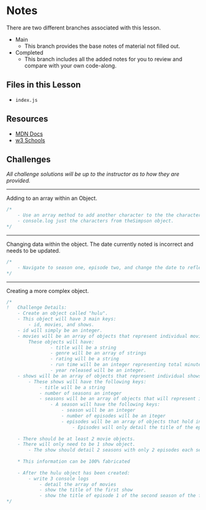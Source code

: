 # Notes
There are two different branches associated with this lesson.
- Main
  - This branch provides the base notes of material not filled out.
- Completed
  - This branch includes all the added notes for you to review and compare with your own code-along.

## Files in this Lesson
- `index.js`

## Resources
- [MDN Docs](https://developer.mozilla.org/en-US/docs/Learn/JavaScript/Objects/Basics)
- [w3 Schools](https://www.w3schools.com/js/js_objects.asp)

## Challenges
*All challenge solutions will be up to the instructor as to how they are provided.*

---

Adding to an array within an Object.
```js
/* 
    - Use an array method to add another character to the the character array.
    - console.log just the characters from theSimpson object.
*/
```
---

Changing data within the object. The date currently noted is incorrect and needs to be updated. 
```js
/*
    - Navigate to season one, episode two, and change the date to reflect a date of 1990-01-14. 
*/
```
---

Creating a more complex object.
```js
/*
!   Challenge Details:
    - Create an object called "hulu".
    - This object will have 3 main keys:
        - id, movies, and shows.
    - id will simply be an integer.
    - movies will be an array of objects that represent individual movies.
        These objects will have:
                - title will be a string
                - genre will be an array of strings
                - rating will be a string
                - run time will be an integer representing total minutes (whole number)
                - year released will be an integer.
    - shows will be an array of objects that represent individual shows.
        - These shows will have the following keys:
            - title will be a string
            - number of seasons an integer
            - seasons will be an array of objects that will represent individual seasons.
                - A season will have the following keys:
                    - season will be an integer
                    - number of episodes will be an iteger
                    - episodes will be an array of objects that hold individual episodes.
                        - Episodes will only detail the title of the episode and an original aired date.
    
    - There should be at least 2 movie objects.
    - There will only need to be 1 show object.
        - The show should detail 2 seasons with only 2 episodes each season.
    
    * This information can be 100% fabricated
    
    - After the hulu object has been created:
        - write 3 console logs
            - detail the array of movies
            - show the title of the first show
            - show the title of episode 1 of the second season of the first show.
*/
```